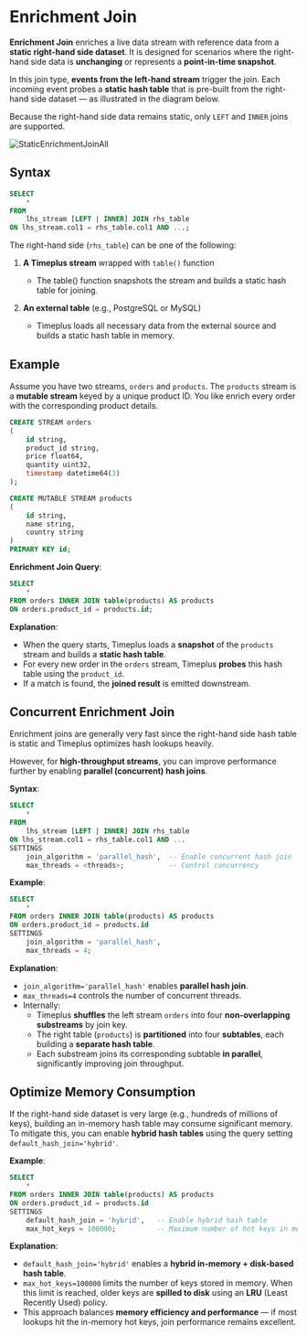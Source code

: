 # Enrichment Join

**Enrichment Join** enriches a live data stream with reference data from a **static right-hand side dataset**. It is designed for scenarios where the right-hand side data is **unchanging** or represents a **point-in-time snapshot**.

In this join type, **events from the left-hand stream** trigger the join. Each incoming event probes a **static hash table** that is pre-built from the right-hand side dataset — as illustrated in the diagram below.

Because the right-hand side data remains static, only `LEFT` and `INNER` joins are supported.

![StaticEnrichmentJoinAll](/img/static-enrichment-join.svg)


## Syntax

```sql
SELECT 
    *
FROM 
    lhs_stream [LEFT | INNER] JOIN rhs_table 
ON lhs_stream.col1 = rhs_table.col1 AND ...;
```

The right-hand side (`rhs_table`) can be one of the following:

1. **A Timeplus stream** wrapped with `table()` function
    - The table() function snapshots the stream and builds a static hash table for joining.

2. **An external table** (e.g., PostgreSQL or MySQL)
    - Timeplus loads all necessary data from the external source and builds a static hash table in memory.

## Example

Assume you have two streams, `orders` and `products`. The `products` stream is a **mutable stream** keyed by a unique product ID. You like enrich every order with the corresponding product details.

```sql
CREATE STREAM orders 
(
    id string,
    product_id string,
    price float64,
    quantity uint32,
    timestamp datetime64(3)
);

CREATE MUTABLE STREAM products
(
    id string,
    name string,
    country string
)
PRIMARY KEY id;
```

**Enrichment Join Query**:
```sql
SELECT 
    *
FROM orders INNER JOIN table(products) AS products
ON orders.product_id = products.id; 
```

**Explanation**:
- When the query starts, Timeplus loads a **snapshot** of the `products` stream and builds a **static hash table**.
- For every new order in the `orders` stream, Timeplus **probes** this hash table using the `product_id`.
- If a match is found, the **joined result** is emitted downstream.

## Concurrent Enrichment Join 

Enrichment joins are generally very fast since the right-hand side hash table is static and Timeplus optimizes hash lookups heavily.

However, for **high-throughput streams**, you can improve performance further by enabling **parallel (concurrent) hash joins**.

**Syntax**:
```sql
SELECT 
    *
FROM 
    lhs_stream [LEFT | INNER] JOIN rhs_table
ON lhs_stream.col1 = rhs_table.col1 AND ...
SETTINGS 
    join_algorithm = 'parallel_hash',  -- Enable concurrent hash join
    max_threads = <threads>;           -- Control concurrency
```

**Example**:

```sql
SELECT 
    *
FROM orders INNER JOIN table(products) AS products
ON orders.product_id = products.id
SETTINGS
    join_algorithm = 'parallel_hash',
    max_threads = 4;
```

**Explanation**:
- `join_algorithm='parallel_hash'` enables **parallel hash join**. 
- `max_threads=4` controls the number of concurrent threads.
- Internally: 
    - Timeplus **shuffles** the left stream `orders` into four **non-overlapping substreams** by join key.
    - The right table (`products`) is **partitioned** into four **subtables**, each building a **separate hash table**.
    - Each substream joins its corresponding subtable **in parallel**, significantly improving join throughput.

## Optimize Memory Consumption

If the right-hand side dataset is very large (e.g., hundreds of millions of keys), building an in-memory hash table may consume significant memory.
To mitigate this, you can enable **hybrid hash tables** using the query setting `default_hash_join='hybrid'`.

**Example**:

```sql
SELECT 
    *
FROM orders INNER JOIN table(products) AS products
ON orders.product_id = products.id
SETTINGS
    default_hash_join = 'hybrid',   -- Enable hybrid hash table
    max_hot_keys = 100000;          -- Maximum number of hot keys in memory
```

**Explanation**:
- `default_hash_join='hybrid'` enables a **hybrid in-memory + disk-based hash table**.
- `max_hot_keys=100000` limits the number of keys stored in memory. When this limit is reached, older keys are **spilled to disk** using an **LRU** (Least Recently Used) policy.
- This approach balances **memory efficiency and performance** — if most lookups hit the in-memory hot keys, join performance remains excellent.
